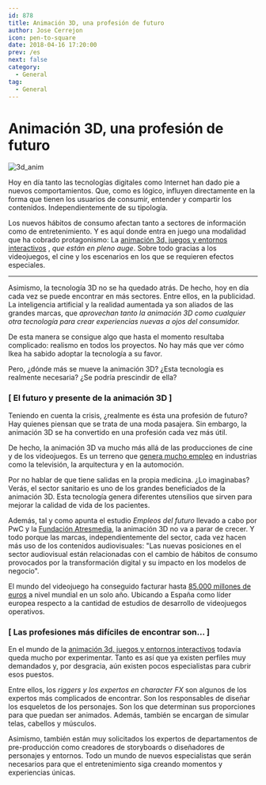 ```yaml
---
id: 878
title: Animación 3D, una profesión de futuro
author: Jose Cerrejon
icon: pen-to-square
date: 2018-04-16 17:20:00
prev: /es
next: false
category:
  - General
tag:
  - General
---
```


# Animación 3D, una profesión de futuro

![3d_anim](/images/2018/04/3d_anim.jpg)

Hoy en día tanto las tecnologías digitales como Internet han dado pie a nuevos comportamientos. Que, como es lógico, influyen directamente en la forma que tienen los usuarios de consumir, entender y compartir los contenidos. Independientemente de su tipología.

Los nuevos hábitos de consumo afectan tanto a sectores de información como de entretenimiento. Y es aquí donde entra en juego una modalidad que ha cobrado protagonismo: La [animación 3d, juegos y entornos interactivos](http://www.esne.es/oferta-academica/ciclos-formativos-grado-superior/animaciones-3d-juegos-y-entornos-interactivos/) , *que están en pleno auge*. Sobre todo gracias a los videojuegos, el cine y los escenarios en los que se requieren efectos especiales.



- - -
Asimismo, la tecnología 3D no se ha quedado atrás. De hecho, hoy en día cada vez se puede encontrar en más sectores. Entre ellos, en la publicidad. La inteligencia artificial y la realidad aumentada ya son aliados de las grandes marcas, que *aprovechan tanto la animación 3D como cualquier otra tecnología para crear experiencias nuevas a ojos del consumidor.*

De esta manera se consigue algo que hasta el momento resultaba complicado: realismo en todos los proyectos. No hay más que ver cómo Ikea ha sabido adoptar la tecnología a su favor.

Pero, ¿dónde más se mueve la animación 3D? ¿Esta tecnología es realmente necesaria? ¿Se podría prescindir de ella?

###  [ El futuro y presente de la animación 3D ]

Teniendo en cuenta la crisis, ¿realmente es ésta una profesión de futuro? Hay quienes piensan que se trata de una moda pasajera. Sin embargo, la animación 3D se ha convertido en una profesión cada vez más útil. 

De hecho, la animación 3D va mucho más allá de las producciones de cine y de los videojuegos. Es un terreno que [genera mucho empleo](http://www.esne.es/oferta-academica/ciclos-formativos-grado-superior/animaciones-3d-juegos-y-entornos-interactivos/) en industrias como la televisión, la arquitectura y en la automoción. 

Por no hablar de que tiene salidas en la propia medicina. ¿Lo imaginabas? Verás, el sector sanitario es uno de los grandes beneficiados de la animación 3D. Esta tecnología genera diferentes utensilios que sirven para mejorar la calidad de vida de los pacientes.

Además, tal y como apunta el estudio *Empleos del futuro* llevado a cabo por PwC y la [Fundación Atresmedia](http://fundacion.atresmedia.com/), la animación 3D no va a parar de crecer. Y todo porque las marcas, independientemente del sector, cada vez hacen más uso de los contenidos audiovisuales: "Las nuevas posiciones en el sector audiovisual están relacionadas con el cambio de hábitos de consumo provocados por la transformación digital y su impacto en los modelos de negocio".

El mundo del videojuego ha conseguido facturar hasta [85.000 millones de euros](http://www.antena3.com//noticias/) a nivel mundial en un solo año. Ubicando a España como líder europea respecto a la cantidad de estudios de desarrollo de videojuegos operativos.
###  [ Las profesiones más difíciles de encontrar son... ]

En el mundo de la [animación 3d, juegos y entornos interactivos](http://www.esne.es/) todavía queda mucho por experimentar. Tanto es así que ya existen perfiles muy demandados y, por desgracia, aún existen pocos especialistas para cubrir esos puestos.

Entre ellos, los *riggers y los expertos en character FX* son algunos de los expertos más complicados de encontrar. Son los responsables de diseñar los esqueletos de los personajes. Son los que determinan sus proporciones para que puedan ser animados. Además, también se encargan de simular telas, cabellos y músculos.

Asimismo, también están muy solicitados los expertos de departamentos de pre-producción como creadores de storyboards o diseñadores de personajes y entornos. Todo un mundo de nuevos especialistas que serán necesarios para que el entretenimiento siga creando momentos y experiencias únicas.